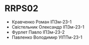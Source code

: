 # RRPS02

- Кравченко Роман ІПЗм-23-1
- Свістельник Олександр ІПЗм-23-1
- Фурлет Павло ІПЗм-23-2
- Павленко Володимир УІПТм-23-1
